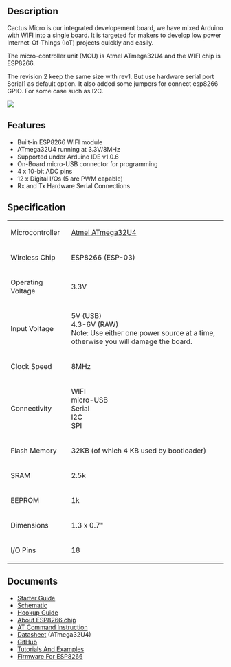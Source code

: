 

## Description

Cactus Micro is our integrated developement board, we have mixed Arduino
with WIFI into a single board. It is targeted for makers to develop low
power Internet-Of-Things (IoT) projects quickly and easily.

The micro-controller unit (MCU) is Atmel ATmega32U4 and the WIFI chip is
ESP8266.

The revision 2 keep the same size with rev1. But use hardware serial
port Serial1 as default option. It also added some jumpers for connect
esp8266 GPIO. For some case such as
I2C.

<img src="https://d3s5r33r268y59.cloudfront.net/43582/products/thumbs/2015-07-03T08:03:38.429Z-cactusN1-.jpg.855x570_q85_pad_rcrop.jpg">

## Features

  - Built-in ESP8266 WIFI module
  - ATmega32U4 running at 3.3V/8MHz
  - Supported under Arduino IDE v1.0.6
  - On-Board micro-USB connector for programming
  - 4 x 10-bit ADC pins
  - 12 x Digital I/Os (5 are PWM capable)
  - Rx and Tx Hardware Serial Connections

## Specification

<table>
<tbody>
<tr class="odd">
<td><p>Microcontroller</p></td>
<td><p><a href="http://www.atmel.com/devices/atmega32u4.aspx">Atmel ATmega32U4</a></p></td>
</tr>
<tr class="even">
<td><p>Wireless Chip</p></td>
<td><p>ESP8266 (ESP-03)</p></td>
</tr>
<tr class="odd">
<td><p>Operating Voltage</p></td>
<td><p>3.3V</p></td>
</tr>
<tr class="even">
<td><p>Input Voltage</p></td>
<td><p>5V (USB)<br />
4.3-6V (RAW)<br />
Note: Use either one power source at a time, otherwise you will damage the board.</p></td>
</tr>
<tr class="odd">
<td><p>Clock Speed</p></td>
<td><p>8MHz</p></td>
</tr>
<tr class="even">
<td><p>Connectivity</p></td>
<td><p>WIFI<br />
micro-USB<br />
Serial<br />
I2C<br />
SPI</p></td>
</tr>
<tr class="odd">
<td><p>Flash Memory</p></td>
<td><p>32KB (of which 4 KB used by bootloader)</p></td>
</tr>
<tr class="even">
<td><p>SRAM</p></td>
<td><p>2.5k</p></td>
</tr>
<tr class="odd">
<td><p>EEPROM</p></td>
<td><p>1k</p></td>
</tr>
<tr class="even">
<td><p>Dimensions</p></td>
<td><p>1.3 x 0.7&quot;</p></td>
</tr>
<tr class="odd">
<td><p>I/O Pins</p></td>
<td><p>18</p></td>
</tr>
<tr class="even">
</tr>
</tbody>
</table>

## Documents

  - [Starter
    Guide](/Cactus_Micro_Starter_Guide "wikilink")
  - [Schematic](https://github.com/AprilBrother/cactus-micro-r2/raw/master/schematic/cactus-micro-rev2.pdf)
  - [Hookup Guide](/Cactus_Micro_Rev2_Hookup_Guide "wikilink")
  - [About ESP8266 chip](https://nurdspace.nl/ESP8266)
  - [AT Command
    Instruction](https://github.com/AprilBrother/cactus-micro/raw/b474a5558d06c6a52969db79bd7a47958c64111b/docs/at-espressif-instruction-set-v0.21.pdf)
  - [Datasheet](https://github.com/AprilBrother/cactus-micro-r2/raw/master/datasheet/ATMega32U4.pdf)
    (ATmega32U4)
  - [GitHub](https://github.com/AprilBrother/cactus-micro-r2)
  - [Tutorials And Examples](/Cactus_Micro_R2_Tutorial "wikilink")
  - [Firmware For ESP8266](/Firmware_For_ESP8266 "wikilink")

